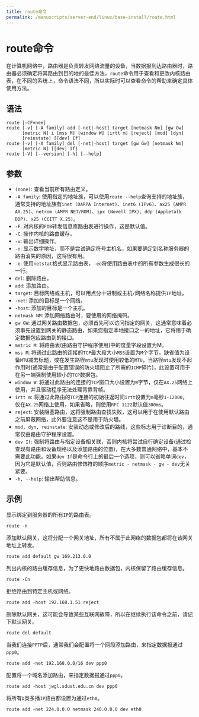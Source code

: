 ```yaml
---
title: route命令
permalink: /manuscripts/server-end/linux/base-install/route.html
---
```

  

# route命令

在计算机网络中，路由器是负责转发网络流量的设备，当数据报到达路由器时，路由器必须确定将其路由到目的地的最佳方法，`route`命令用于查看和更改内核路由表，在不同的系统上，命令语法不同，所以实际时可以查看命令的帮助来确定具体使用方法。

## 语法

```shell
route [-CFvnee]
route [-v] [-A family] add [-net|-host] target [netmask Nm] [gw Gw] 
      [metric N] i [mss M] [window W] [irtt m] [reject] [mod] [dyn] 
      [reinstate] [[dev] If]
route [-v] [-A family] del [-net|-host] target [gw Gw] [netmask Nm] 
      [metric N] [[dev] If]
route [-V] [--version] [-h] [--help]
```

## 参数

- `(none)`: 查看当前所有路由定义。
- `-A family`: 使用指定的地址族，可以使用`route --help`查询支持的地址族，通常支持的地址族有`inet (DARPA Internet)`、`inet6 (IPv6)`、`ax25 (AMPR AX.25)`、`netrom (AMPR NET/ROM)`、`ipx (Novell IPX)`、`ddp (Appletalk DDP)`、`x25 (CCITT X.25)`。
- `-F`: 对内核的`FIB`转发信息库路由表进行操作，这是默认值。
- `-C`: 操作内核的路由缓存。
- `-v`: 输出详细操作。
- `-n`: 显示数字地址，而不是尝试确定符号主机名，如果要确定到名称服务器的路由消失的原因，这将很有用。
- `-e`: 使用`netstat`格式显示路由表，`-ee`将使用路由表中的所有参数生成很长的一行。
- `del`: 删除路由。
- `add`: 添加路由。
- `target`: 目标网络或主机，可以用点分十进制或主机`/`网络名称提供`IP`地址。
- `-net`: 添加的目标是一个网络。
- `-host`: 添加的目标是一个主机。
- `netmask NM`: 添加网络路由时，要使用的网络掩码。
- `gw GW`: 通过网关路由数据包，必须首先可以访问指定的网关，这通常意味着必须事先设置到网关的静态路由，如果您指定本地接口之一的地址，它将用于确定数据包应路由到的接口。
- `metric M`: 将路由表(由路由守护程序使用)中的度量字段设置为M。
- `mss M`: 将通过此路由的连接的`TCP`最大段大小`MSS`设置为`M`个字节，缺省值为设备`MTU`减去标题，或在发生路径`mtu`发现时使用较低的`MTU`，当路径`mtu`发现不起作用时(通常是由于配置错误的防火墙阻止了所需的`ICMP`碎片)，此设置可用于在另一端强制使用较小的`TCP`数据包。
- `window W`: 将通过此路由的连接的`TCP`窗口大小设置为`W`字节，仅在`AX.25`网络上使用，并且驱动程序无法处理背靠背帧。
- `irtt m`: 将通过此路由的`TCP`连接的初始往返时间`irtt`设置为`m`毫秒`1-12000`，仅在`AX.25`网络上使用，如果省略，则使用`RFC 1122`默认值`300ms`。
- `reject`: 安装阻塞路由，这将强制路由查找失败，这可以用于在使用默认路由之前屏蔽网络，此外要注意这不是用于防火墙。
- `mod, dyn, reinstate`: 安装动态或修改后的路线，这些标志用于诊断目的，通常仅由路由守护程序设置。
- `dev If`: 强制将路由与指定设备相关联，否则内核将尝试自行确定设备(通过检查现有路由和设备规格以及添加路由的位置)，在大多数普通网络中，基本不需要此功能。如果`dev If`是命令行上的最后一个选项，则可以省略单词`dev`，因为它是默认值，否则路由修饰符的顺序`metric - netmask - gw - dev`无关紧要。
- `-h, --help`: 输出帮助信息。

## 示例

显示绑定到服务器的所有`IP`的路由表。

```shell
route -n
```

添加默认网关，这将分配一个网关地址，所有不属于此网络的数据包都将在该网关地址上转发。

```shell
route add default gw 169.213.0.0
```

列出内核的路由缓存信息，为了更快地路由数据包，内核保留了路由缓存信息。

```shell
route -Cn
```

拒绝路由到特定主机或网络。

```shell
route add -host 192.168.1.51 reject
```

删除默认网关，这可能会导致某些互联网故障，所以在继续执行该命令之前，请记下默认网关。

```shell
route del default
```

当我们连接`PPTP`后，通常我们会配置将一个网段添加路由，来指定数据报通过`ppp0`。

```shell
route add -net 192.168.0.0/16 dev ppp0
```

配置将一个域名添加路由，来指定数据报通过`ppp0`。

```shell
route add -host jwgl.sdust.edu.cn dev ppp0
```

将所有`D`类多播`IP`路由都设置为通过`eth0`。

```shell
route add -net 224.0.0.0 netmask 240.0.0.0 dev eth0
```
